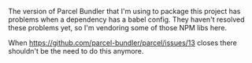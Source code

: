 The version of Parcel Bundler that I'm using to package this project has problems when a dependency has a babel config. They haven't resolved these problems yet, so I'm vendoring some of those NPM libs here. 

When https://github.com/parcel-bundler/parcel/issues/13 closes there shouldn't be the need to do this anymore.
